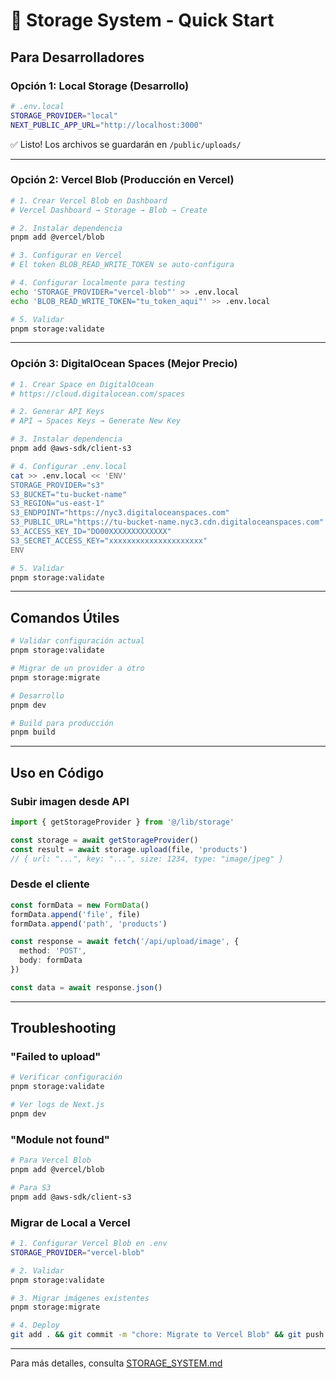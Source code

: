 # 🚀 Storage System - Quick Start

## Para Desarrolladores

### Opción 1: Local Storage (Desarrollo)

```bash
# .env.local
STORAGE_PROVIDER="local"
NEXT_PUBLIC_APP_URL="http://localhost:3000"
```

✅ Listo! Los archivos se guardarán en `/public/uploads/`

---

### Opción 2: Vercel Blob (Producción en Vercel)

```bash
# 1. Crear Vercel Blob en Dashboard
# Vercel Dashboard → Storage → Blob → Create

# 2. Instalar dependencia
pnpm add @vercel/blob

# 3. Configurar en Vercel
# El token BLOB_READ_WRITE_TOKEN se auto-configura

# 4. Configurar localmente para testing
echo 'STORAGE_PROVIDER="vercel-blob"' >> .env.local
echo 'BLOB_READ_WRITE_TOKEN="tu_token_aqui"' >> .env.local

# 5. Validar
pnpm storage:validate
```

---

### Opción 3: DigitalOcean Spaces (Mejor Precio)

```bash
# 1. Crear Space en DigitalOcean
# https://cloud.digitalocean.com/spaces

# 2. Generar API Keys
# API → Spaces Keys → Generate New Key

# 3. Instalar dependencia
pnpm add @aws-sdk/client-s3

# 4. Configurar .env.local
cat >> .env.local << 'ENV'
STORAGE_PROVIDER="s3"
S3_BUCKET="tu-bucket-name"
S3_REGION="us-east-1"
S3_ENDPOINT="https://nyc3.digitaloceanspaces.com"
S3_PUBLIC_URL="https://tu-bucket-name.nyc3.cdn.digitaloceanspaces.com"
S3_ACCESS_KEY_ID="DO00XXXXXXXXXXXXX"
S3_SECRET_ACCESS_KEY="xxxxxxxxxxxxxxxxxxxxx"
ENV

# 5. Validar
pnpm storage:validate
```

---

## Comandos Útiles

```bash
# Validar configuración actual
pnpm storage:validate

# Migrar de un provider a otro
pnpm storage:migrate

# Desarrollo
pnpm dev

# Build para producción
pnpm build
```

---

## Uso en Código

### Subir imagen desde API

```typescript
import { getStorageProvider } from '@/lib/storage'

const storage = await getStorageProvider()
const result = await storage.upload(file, 'products')
// { url: "...", key: "...", size: 1234, type: "image/jpeg" }
```

### Desde el cliente

```typescript
const formData = new FormData()
formData.append('file', file)
formData.append('path', 'products')

const response = await fetch('/api/upload/image', {
  method: 'POST',
  body: formData
})

const data = await response.json()
```

---

## Troubleshooting

### "Failed to upload"

```bash
# Verificar configuración
pnpm storage:validate

# Ver logs de Next.js
pnpm dev
```

### "Module not found"

```bash
# Para Vercel Blob
pnpm add @vercel/blob

# Para S3
pnpm add @aws-sdk/client-s3
```

### Migrar de Local a Vercel

```bash
# 1. Configurar Vercel Blob en .env
STORAGE_PROVIDER="vercel-blob"

# 2. Validar
pnpm storage:validate

# 3. Migrar imágenes existentes
pnpm storage:migrate

# 4. Deploy
git add . && git commit -m "chore: Migrate to Vercel Blob" && git push
```

---

Para más detalles, consulta [STORAGE_SYSTEM.md](./STORAGE_SYSTEM.md)
